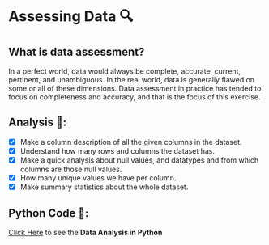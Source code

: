# Assessing Data 🔍
## What is data assessment?
In a perfect world, data would always be complete, accurate, current, pertinent, and unambiguous. In the real world, data is generally flawed on some or all of these dimensions. Data assessment in practice has tended to focus on completeness and accuracy, and that is the focus of this exercise.
 
## Analysis 🧐:
- [x] Make a column description of all the given columns in the dataset.
- [x] Understand how many rows and columns the dataset has.
- [x] Make a quick analysis about null values, and datatypes and from which columns are those null values.
- [x] How many unique values we have per column.
- [x] Make summary statistics about the whole dataset.

## Python Code 🤖:
[Click Here](https://github.com/davidtc8/Movies_Data_Analysis/blob/master/Data%20Asessing/Assessing%20Data.ipynb) to see the **Data Analysis in Python**